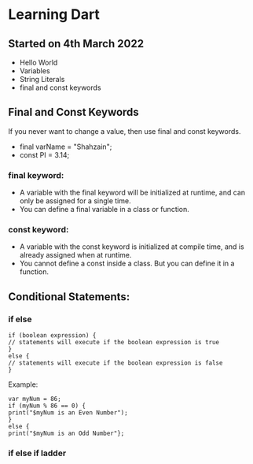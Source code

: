 # Learning Dart 
## Started on 4th March 2022
* Hello World
* Variables
* String Literals
* final and const keywords

## Final and Const Keywords
If you never want to change a value, then use final and const keywords.
* final varName = "Shahzain";
* const PI = 3.14;

### final keyword:
- A variable with the final keyword will be initialized at runtime, and can only be assigned for a single time.
- You can define a final variable in a class or function.

### const keyword:
- A variable with the const keyword is initialized at compile time, and is already assigned when at runtime. 
- You cannot define a const inside a class. But you can define it in a function.

## Conditional Statements:
### if else
```
if (boolean expression) {
// statements will execute if the boolean expression is true
}
else {
// statements will execute if the boolean expression is false
}
```

Example:
``` 
var myNum = 86;
if (myNum % 86 == 0) {
print("$myNum is an Even Number");
}
else {
print("$myNum is an Odd Number"};
```
### if else if ladder


